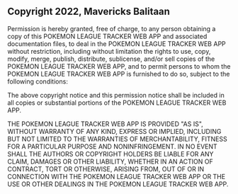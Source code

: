 ## Copyright 2022, Mavericks Balitaan


Permission is hereby granted, free of charge, to any person obtaining a copy of this POKEMON LEAGUE TRACKER WEB APP and associated documentation files, to deal in the POKEMON LEAGUE TRACKER WEB APP without restriction, including without limitation the rights to use, copy, modify, merge, publish, distribute, sublicense, and/or sell copies of the POKEMON LEAGUE TRACKER WEB APP, and to permit persons to whom the POKEMON LEAGUE TRACKER WEB APP is furnished to do so, subject to the following conditions:

The above copyright notice and this permission notice shall be included in all copies or substantial portions of the POKEMON LEAGUE TRACKER WEB APP.

THE POKEMON LEAGUE TRACKER WEB APP IS PROVIDED "AS IS", WITHOUT WARRANTY OF ANY KIND, EXPRESS OR IMPLIED, INCLUDING BUT NOT LIMITED TO THE WARRANTIES OF MERCHANTABILITY, FITNESS FOR A PARTICULAR PURPOSE AND NONINFRINGEMENT. IN NO EVENT SHALL THE AUTHORS OR COPYRIGHT HOLDERS BE LIABLE FOR ANY CLAIM, DAMAGES OR OTHER LIABILITY, WHETHER IN AN ACTION OF CONTRACT, TORT OR OTHERWISE, ARISING FROM, OUT OF OR IN CONNECTION WITH THE POKEMON LEAGUE TRACKER WEB APP OR THE USE OR OTHER DEALINGS IN THE POKEMON LEAGUE TRACKER WEB APP.

